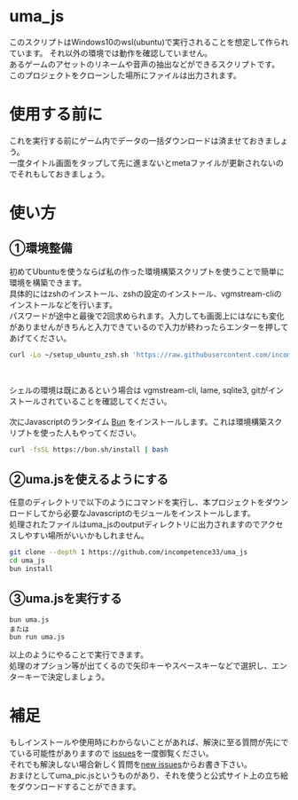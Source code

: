 # uma_js
このスクリプトはWindows10のwsl(ubuntu)で実行されることを想定して作られています。 それ以外の環境では動作を確認していません。  
あるゲームのアセットのリネームや音声の抽出などができるスクリプトです。  
このプロジェクトをクローンした場所にファイルは出力されます。

# 使用する前に
これを実行する前にゲーム内でデータの一括ダウンロードは済ませておきましょう。  
一度タイトル画面をタップして先に進まないとmetaファイルが更新されないのでそれもしておきましょう。

# 使い方

## ①環境整備
初めてUbuntuを使うならば私の作った環境構築スクリプトを使うことで簡単に環境を構築できます。  
具体的にはzshのインストール、zshの設定のインストール、vgmstream-cliのインストールなどを行います。  
パスワードが途中と最後で2回求められます。入力しても画面上にはなにも変化がありませんがきちんと入力できているので入力が終わったらエンターを押してあげてください。
```sh
curl -Lo ~/setup_ubuntu_zsh.sh 'https://raw.githubusercontent.com/incompetence33/uma_js/master/%E7%92%B0%E5%A2%83%E6%A7%8B%E7%AF%89/setup_ubuntu_zsh.sh' && chmod 777 ~/setup_ubuntu_zsh.sh  && ~/setup_ubuntu_zsh.sh
```
<br>

シェルの環境は既にあるという場合は vgmstream-cli, lame, sqlite3, gitがインストールされていることを確認してください。  
<br>
次にJavascriptのランタイム [Bun](https://github.com/oven-sh/bun) をインストールします。これは環境構築スクリプトを使った人もやってください。

```sh
curl -fsSL https://bun.sh/install | bash
```

## ②uma.jsを使えるようにする
任意のディレクトリで以下のようにコマンドを実行し、本プロジェクトをダウンロードしてから必要なJavascriptのモジュールをインストールします。  
処理されたファイルはuma_jsのoutputディレクトリに出力されますのでアクセスしやすい場所がいいかもしれません。
```sh
git clone --depth 1 https://github.com/incompetence33/uma_js
cd uma_js
bun install
```

## ③uma.jsを実行する
```
bun uma.js
または
bun run uma.js
```
以上のようにやることで実行できます。  
処理のオプション等が出てくるので矢印キーやスペースキーなどで選択し、エンターキーで決定しましょう。

# 補足
もしインストールや使用時にわからないことがあれば、解決に至る質問が先にでている可能性がありますので [issues](https://github.com/incompetence33/uma_js/issues?q=)を一度御覧ください。  
それでも解決しない場合新しく質問を[new issues](https://github.com/incompetence33/uma_js/issues/new/choose)からお書き下さい。  
おまけとしてuma_pic.jsというものがあり、それを使うと公式サイト上の立ち絵をダウンロードすることができます。
